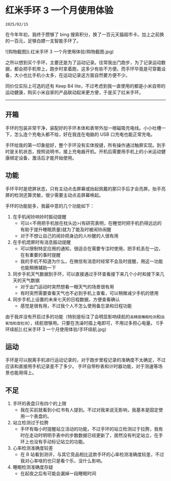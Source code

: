 # 红米手环 3 一个月使用体验

``2025/02/15``

在今年年初，我终于攒够了 bing 搜索积分，换了一百元天猫超市卡。加上之前换的一百元，足够白嫖一支智能手环了。

![购物截图](.红米手环 3 一个月使用体验/购物截图.jpg)

之所以想到买个手环，主要还是为了运动记录。往常我出门跑步，为了记录运动数据，都会把手机带上，跑步时拿着跑，这多少有些不方便。而手环毕竟是可穿戴设备，大小也比手机小太多，在运动记录这方面自然要方便不少。

同价位实际上可选的还有 Keep B4 lite，不过考虑到我一直使用的都是小米自带的运动健康，购买小米自家的产品联动起来更方便，于是买了红米手环。

- - -

## 开箱

手环的包装非常干净，装配好的手环本体和表带外加一根磁吸充电线。小小吐槽一下，怎么连个充电头都不给，好在我连在电脑的 USB 口充电也能正常充电。

手环给我的第一印象挺好，整个手环没有实体按键，所有操作通过触屏实现。到手时是关机状态，按照说明书，接上充电器开机。开机后需要用手机上的小米运动健康绑定设备，激活后才能开始使用。

## 功能

手环平时是熄屏状态，只有主动点击屏幕或抬起佩戴的那只手后才会亮屏。抬手亮屏的检测还算灵敏，很少需要主动点击屏幕唤起。

手环的功能挺多，我最中意的几个功能如下：
1. 在手机闹铃响铃时振动提醒
   - 可以<不用把手机放在枕头边>(有研究表明，在睡觉时把手机扔得远远的有助于提升睡眠质量)就为了能及时被闹铃闹醒
   - 对于不想让自己的闹铃把身边的人吵醒的人很有用
2. 在手机熄屏时有消息振动提醒
   - 可以限制特定应用的通知，很适合在需要专注时使用，把手机丢在一边，在有重要的事时提醒
   - 我的手机不知道为什么，在微信有消息时经常不会及时提醒，用这一功能也能稍微辅助一下
3. 同步手机天气数据到手环，可以直接通过手环查看接下来几个小时和接下来几天的天气数据
   - 对于出门运动时突然想看一眼天气的场景很有用
   - 有时突然需要查看天气也不必到手机上查看，可以稍微减少手机的使用
4. 同步手机上设置的未来七天的日程数据，方便查看确认
   - 感觉是很有用，不过我个人不怎么使用备忘录和日程功能

由于我并没有开启过多的功能（特别是标注了会明显影响续航的``高精度睡眠检测``和``血氧饱和度检测``），续航很够用。只要在洗澡时插上电即可，不用过多担心电量。
![手环续航](.红米手环 3 一个月使用体验/手环续航.jpg)

## 运动

手环是可以脱离手机进行运动记录的，对于跑步里程记录的准确度不太确定，不过应该和直接用手机记录差不了多少。
手环自带秒表和计时器功能，对于测速等场景也能用得上。

## 不足

1. 手环的表盘只有四个的上限
   - 我在买前就看到小红书有人提到。不过对我来说无影响，我基本是固定使用一个表盘的。
2. 站立检测过于拉胯
   - 手环有每小时提醒站立活动的功能，不过手环的站立检测过于拉胯，我有时在走动时明明手表中的步数数据已经更新了，居然没有判定站立，在手环上也没有手动标记站立的功能。
3. 心率检测准确度较差
   - 在 B 站看到测评，与其它竞品相比这款手环的心率检测准确度较差，不过我对心率啥的也只是看个乐，没什么影响。
4. 睡眠检测准确度存疑
   - 在起夜之后有可能会漏掉一段睡眠时间
